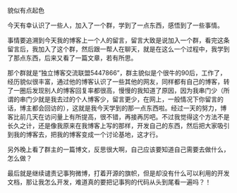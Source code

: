 貌似有点起色

今天有幸认识了一些人，加入了一个群，学到了一点东西，感悟到了一些事情。

事情要追溯到今天我的博客上一个人的留言，留言大致是说加入一个群，看完这条留言后，我加入了这个群，然后跟一帮人在聊天，就是在这么一个过程中，我学到了那点东西，后来又看了一篇文章，若有所思。

那个群就是“独立博客交流联盟5447866”，群主貌似是个很牛的90后，工作了，经历貌似很丰富，通过他的博客认识了一些其他的网友，同样都有自己的博客，转了一圈后发现别人的博客回复率都很高，慢慢的我知道了原因，因为我串门少（所谓的串门少就是我去过的个人博客少，留言更少，在网上，一般情况下你留言的话，博主都会回访的），这就是我今天学到的那一点东西啦。经过一天的努力，博客比前几天在访问量上有所提高，很不错，再接再厉吧。不过我觉得这个方法不是长久之计，还是像我原来在我博客上写的那样，开发自己的东西，然后把大家吸引到我的博客去，把我的博客变成一个讨论基地，这才行。

另外晚上看了群主的一篇博文，反思很大啊，自己应该要知道自己需要去做什么，怎么做？

最后就是继续谴责记事狗微博，打着开源的旗帜，但是却没有什么可以利用的开发文档，那让我怎么开发，难道真的要把记事狗的代码从头到尾看一遍吗？！

